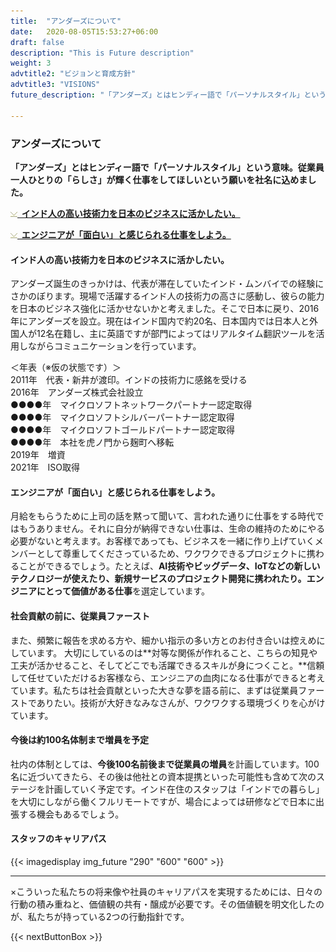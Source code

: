 ```yaml
---
title:  "アンダーズについて"
date:   2020-08-05T15:53:27+06:00
draft: false
description: "This is Future description"
weight: 3
advtitle2: "ビジョンと育成方針"
advtitle3: "VISIONS"
future_description: "「アンダーズ」とはヒンディー語で「パーソナルスタイル」という意味。従業員一人ひとりの「らしさ」が輝く仕事をしてほしいという願いを社名に込めました。"

---
```


### アンダーズについて

**「アンダーズ」とはヒンディー語で「パーソナルスタイル」という意味。従業員一人ひとりの「らしさ」が輝く仕事をしてほしいという願いを社名に込めました。** 

![Image Not available](../../ico_arw_page_anchor.webp)[**&nbsp; インド人の高い技術力を日本のビジネスに活かしたい。**](#インド人の高い技術力を日本のビジネスに活かしたい。)

![Image Not Available](../../ico_arw_page_anchor.webp)[**&nbsp; エンジニアが「面白い」と感じられる仕事をしよう。**](#エンジニアが「面白い」と感じられる仕事をしよう。)

#### インド人の高い技術力を日本のビジネスに活かしたい。

アンダーズ誕生のきっかけは、代表が滞在していたインド・ムンバイでの経験にさかのぼります。現場で活躍するインド人の技術力の高さに感動し、彼らの能力を日本のビジネス強化に活かせないかと考えました。そこで日本に戻り、2016年にアンダーズを設立。現在はインド国内で約20名、日本国内では日本人と外国人が12名在籍し、主に英語ですが部門によってはリアルタイム翻訳ツールを活用しながらコミュニケーションを行っています。  

＜年表（※仮の状態です）＞     
2011年　代表・新井が渡印。インドの技術力に感銘を受ける   
2016年　アンダーズ株式会社設立   
●●●●年　マイクロソフトネットワークパートナー認定取得  
●●●●年　マイクロソフトシルバーパートナー認定取得  
●●●●年　マイクロソフトゴールドパートナー認定取得  
●●●●年　本社を虎ノ門から麹町へ移転  
2019年　増資  
2021年　ISO取得  

#### エンジニアが「面白い」と感じられる仕事をしよう。
月給をもらうために上司の話を黙って聞いて、言われた通りに仕事をする時代ではもうありません。それに自分が納得できない仕事は、生命の維持のためにやる必要がないと考えます。お客様であっても、ビジネスを一緒に作り上げていくメンバーとして尊重してくださっているため、ワクワクできるプロジェクトに携わることができるでしょう。たとえば、**AI技術やビッグデータ、IoTなどの新しいテクノロジーが使えたり、新規サービスのプロジェクト開発に携われたり。**エンジニアにとって**価値がある仕事**を選定しています。


#### 社会貢献の前に、従業員ファースト
また、頻繁に報告を求める方や、細かい指示の多い方とのお付き合いは控えめにしています。 大切にしているのは**対等な関係が作れること、こちらの知見や工夫が活かせること、そしてどこでも活躍できるスキルが身につくこと。**信頼して任せていただけるお客様なら、エンジニアの血肉になる仕事ができると考えています。私たちは社会貢献といった大きな夢を語る前に、まずは従業員ファーストでありたい。技術が大好きなみなさんが、ワクワクする環境づくりを心がけています。

#### 今後は約100名体制まで増員を予定

社内の体制としては、**今後100名前後まで従業員の増員**を計画しています。100名に近づいてきたら、その後は他社との資本提携といった可能性も含めて次のステージを計画していく予定です。インド在住のスタッフは「インドでの暮らし」を大切にしながら働くフルリモートですが、場合によっては研修などで日本に出張する機会もあるでしょう。

#### スタッフのキャリアパス

<!-- ![Image Not Available](../img_future_02.svg)    -->
{{< imagedisplay img_future "290" "600" "600" >}}

---

×こういった私たちの将来像や社員のキャリアパスを実現するためには、日々の行動の積み重ねと、価値観の共有・醸成が必要です。その価値観を明文化したのが、私たちが持っている2つの行動指針です。

{{< nextButtonBox >}}
